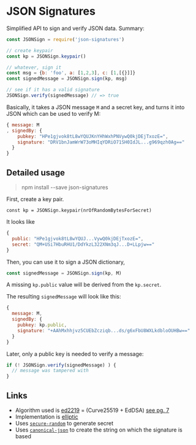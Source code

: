 # JSON Signatures

Simplified API to sign and verify JSON data. Summary:

```js
const JSONSign = require('json-signatures')

// create keypair
const kp = JSONSign.keypair()

// whatever, sign it
const msg = {b: 'foo', a: [1,2,3], c: [1,[{}]]}
const signedMessage = JSONSign.sign(kp, msg)

// see if it has a valid signature
JSONSign.verify(signedMessage) // => true
```

Basically, it takes a JSON message `M` and a secret key,
and turns it into JSON which can be used to verify M:

```js
{ message: M
, signedBy: {
    pubkey: "HPe1gjvok8tL8wYQUJKnYHhWxhPNVywQ0kjDEjTxozE=",
    signature: "DRV1bnJamWrW73oMHIqYDRiO71SH0IdJL...g969qzh0Ag=="
  }
}
```

## Detailed usage

> npm install --save json-signatures

First, create a key pair.

```
const kp = JSONSign.keypair(nrOfRandomBytesForSecret)
```

It looks like

```js
{
  public: "HPe1gjvok8tL8wYQUJ...VywQ0kjDEjTxozE=",
  secret: "QM+USi7HbuRHU1/DdYkzL322XNm3qJ...D+LLpjw=="
}
```

Then, you can use it to sign a JSON dictionary,

```js
const signedMessage = JSONSign.sign(kp, M)
```

A missing `kp.public` value will be derived from the `kp.secret`.

The resulting `signedMessage` will look like this:

```js
{
  message: M,
  signedBy: {
    pubkey: kp.public,
    signature: "+AAhMxhhjvz5CUEbZcziqb...ds/g6xFbU8WXLkdbloOUHBw=="
  }
}
```

Later, only a public key is needed to verify a message:

```js
if (! JSONSign.verify(signedMessage) ) {
  // message was tampered with
}
```

## Links

- Algorithm used is [ed2219](https://ed25519.cr.yp.to/) = (Curve25519 + EdDSA) [see pg. 7](https://ed25519.cr.yp.to/ed25519-20110926.pdf)
- Implementation is [elliptic](https://github.com/indutny/elliptic)
- Uses [`secure-random`](npm.im/secure-random) to generate secret
- Uses [`canonical-json`](npm.im/canonical-json) to create the string on which the signature is based

